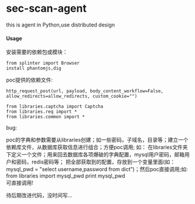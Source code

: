 # sec-scan-agent
this is agent in Python,use distributed design

#### Usage

安装需要的依赖包或模块：
```
from splinter import Browser
install phantomjs,dig
```
poc提供的依赖文件:
```
http_request_post(url, payload, body_content_workflow=False, allow_redirects=allow_redirects, custom_cookie="")

from libraries.captcha import Captcha
from libraries.req import *
from libraries.common import *
```

bug:

poc的字典和参数需要从libraries创建；如一些密码，子域名，目录等；建立一个依赖库文件，从数据库获取信息进行组合；方便poc调用;
如：
在libraries文件夹下定义一个文件；用来回去数据库各项爆破的字典配置，mysql用户密码，邮箱用户和密码，redis密码等；
把全部获取到的配置，存放到一个变量里面(如：mysql_pwd = "select username,password from dict")；然后poc直接调用;如:
from libraries import mysql_pwd
print mysql_pwd  
可直接调用!


待后期改进代码，没时间写...


